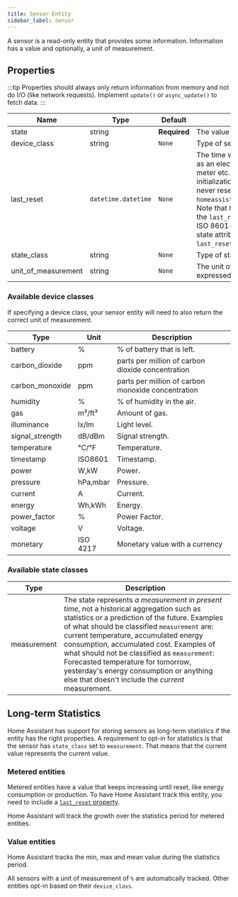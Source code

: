```yaml
---
title: Sensor Entity
sidebar_label: Sensor
---
```


A sensor is a read-only entity that provides some information. Information has a value and optionally, a unit of measurement.

## Properties

:::tip
Properties should always only return information from memory and not do I/O (like network requests). Implement `update()` or `async_update()` to fetch data.
:::

| Name | Type | Default | Description
| ---- | ---- | ------- | -----------
| state | string | **Required** | The value of the sensor.
| device_class | string | `None` | Type of sensor.
| last_reset | `datetime.datetime` | `None` | The time when an accumulating sensor such as an electricity usage meter, gas meter, water meter etc. was initialized. If the time of initialization is unknown and the meter will never reset, set to UNIX epoch 0: `homeassistant.util.dt.utc_from_timestamp(0)`. Note that the `datetime.datetime` returned by the `last_reset` property will be converted to an ISO 8601-formatted string when the entity's state attributes are updated. When changing `last_reset`, the `state` must be a valid number.
| state_class | string | `None` | Type of state.
| unit_of_measurement | string | `None` | The unit of measurement that the sensor is expressed in.

### Available device classes

If specifying a device class, your sensor entity will need to also return the correct unit of measurement.

| Type | Unit | Description
| ---- | ---- | -----------
| battery | % | % of battery that is left.
| carbon_dioxide | ppm | parts per million of carbon dioxide concentration
| carbon_monoxide | ppm | parts per million of carbon monoxide concentration
| humidity | % | % of humidity in the air.
| gas | m³/ft³ | Amount of gas.
| illuminance | lx/lm | Light level.
| signal_strength | dB/dBm | Signal strength.
| temperature | °C/°F | Temperature.
| timestamp | ISO8601 | Timestamp.
| power | W,kW | Power.
| pressure | hPa,mbar | Pressure.
| current | A | Current.
| energy | Wh,kWh | Energy.
| power_factor | % | Power Factor.
| voltage | V | Voltage.
| monetary | ISO 4217 | Monetary value with a currency

### Available state classes

| Type | Description
| ---- | -----------
| measurement | The state represents _a measurement in present time_, not a historical aggregation such as statistics or a prediction of the future. Examples of what should be classified `measurement` are: current temperature, accumulated energy consumption, accumulated cost. Examples of what should not be classified as `measurement`: Forecasted temperature for tomorrow, yesterday's energy consumption or anything else that doesn't include the _current_ measurement.

## Long-term Statistics

Home Assistant has support for storing sensors as long-term statistics if the entity has the right properties. A requirement to opt-in for statistics is that the sensor has `state_class` set to `measurement`. That means that the current value represents the current value.

### Metered entities

Metered entities have a value that keeps increasing until reset, like energy consumption or production. To have Home Assistant track this entity, you need to include a [`last_reset` property](#properties).

Home Assistant will track the growth over the statistics period for metered entities.

### Value entities

Home Assistant tracks the min, max and mean value during the statistics period.

All sensors with a unit of measurement of `%` are automatically tracked. Other entities opt-in based on their `device_class`.
